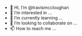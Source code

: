 - 👋 Hi, I’m @travismccloughan
- 👀 I’m interested in ...
- 🌱 I’m currently learning ...
- 💞️ I’m looking to collaborate on ...
- 📫 How to reach me ...

<!---
travismccloughan/travismccloughan is a ✨ special ✨ repository because its `README.md` (this file) appears on your GitHub profile.
You can click the Preview link to take a look at your changes.
--->
